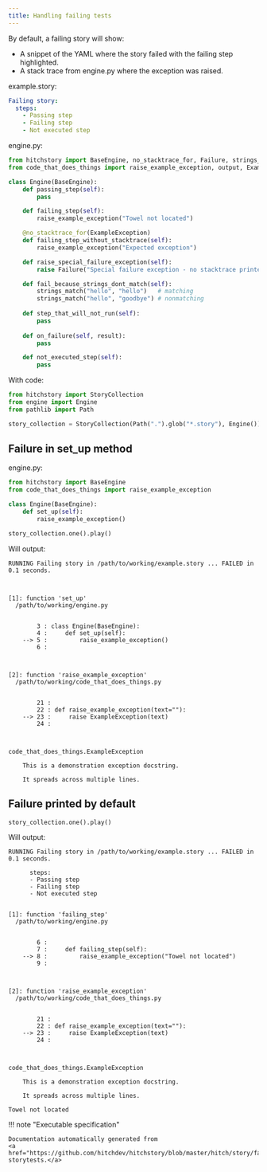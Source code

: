 ```yaml
---
title: Handling failing tests
---
```




By default, a failing story will show:

* A snippet of the YAML where the story failed with the failing step highlighted.
* A stack trace from engine.py where the exception was raised.




example.story:

```yaml
Failing story:
  steps:
    - Passing step
    - Failing step
    - Not executed step
```
engine.py:

```python
from hitchstory import BaseEngine, no_stacktrace_for, Failure, strings_match
from code_that_does_things import raise_example_exception, output, ExampleException

class Engine(BaseEngine):
    def passing_step(self):
        pass

    def failing_step(self):
        raise_example_exception("Towel not located")

    @no_stacktrace_for(ExampleException)
    def failing_step_without_stacktrace(self):
        raise_example_exception("Expected exception")

    def raise_special_failure_exception(self):
        raise Failure("Special failure exception - no stacktrace printed!")

    def fail_because_strings_dont_match(self):
        strings_match("hello", "hello")   # matching
        strings_match("hello", "goodbye") # nonmatching
        
    def step_that_will_not_run(self):
        pass
        
    def on_failure(self, result):
        pass

    def not_executed_step(self):
        pass
```

With code:

```python
from hitchstory import StoryCollection
from engine import Engine
from pathlib import Path

story_collection = StoryCollection(Path(".").glob("*.story"), Engine())

```




## Failure in set_up method





engine.py:

```python
from hitchstory import BaseEngine
from code_that_does_things import raise_example_exception

class Engine(BaseEngine):
    def set_up(self):
        raise_example_exception()
```




```python
story_collection.one().play()
```

Will output:
```
RUNNING Failing story in /path/to/working/example.story ... FAILED in 0.1 seconds.



[1]: function 'set_up'
  /path/to/working/engine.py


        3 : class Engine(BaseEngine):
        4 :     def set_up(self):
    --> 5 :         raise_example_exception()
        6 :



[2]: function 'raise_example_exception'
  /path/to/working/code_that_does_things.py


        21 :
        22 : def raise_example_exception(text=""):
    --> 23 :     raise ExampleException(text)
        24 :



code_that_does_things.ExampleException

    This is a demonstration exception docstring.

    It spreads across multiple lines.
```





## Failure printed by default







```python
story_collection.one().play()
```

Will output:
```
RUNNING Failing story in /path/to/working/example.story ... FAILED in 0.1 seconds.

      steps:
      - Passing step
      - Failing step
      - Not executed step


[1]: function 'failing_step'
  /path/to/working/engine.py


        6 :
        7 :     def failing_step(self):
    --> 8 :         raise_example_exception("Towel not located")
        9 :



[2]: function 'raise_example_exception'
  /path/to/working/code_that_does_things.py


        21 :
        22 : def raise_example_exception(text=""):
    --> 23 :     raise ExampleException(text)
        24 :



code_that_does_things.ExampleException

    This is a demonstration exception docstring.

    It spreads across multiple lines.

Towel not located
```










!!! note "Executable specification"

    Documentation automatically generated from 
    <a href="https://github.com/hitchdev/hitchstory/blob/master/hitch/story/failure.story">failure.story
    storytests.</a>

